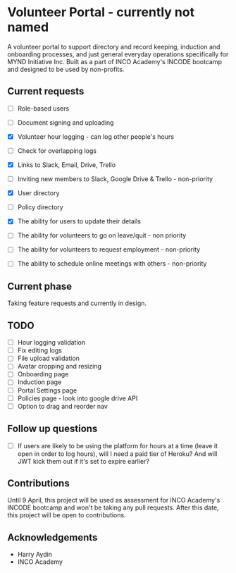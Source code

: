 # Volunteer Portal - currently not named

A volunteer portal to support directory and record keeping, induction and onboarding processes, and just general everyday operations specifically for MYND Initiative Inc. Built as a part of INCO Academy's INCODE bootcamp and designed to be used by non-profits.


## Current requests

* [ ] Role-based users
* [ ] Document signing and uploading
* [X] Volunteer hour logging - can log other people's hours
* [ ] Check for overlapping logs
* [X] Links to Slack, Email, Drive, Trello
* [ ] Inviting new members to Slack, Google Drive & Trello - non-priority
* [X] User directory
* [ ] Policy directory
* [X] The ability for users to update their details
* [ ] The ability for volunteers to go on leave/quit - non priority
* [ ] The ability for volunteers to request employment - non-priority
* [ ] The ability to schedule online meetings with others - non-priority


## Current phase

Taking feature requests and currently in design.

## TODO

* [ ] Hour logging validation
* [ ] Fix editing logs
* [ ] File upload validation
* [ ] Avatar cropping and resizing
* [ ] Onboarding page
* [ ] Induction page
* [ ] Portal Settings page
* [ ] Policies page - look into google drive API
* [ ] Option to drag and reorder nav

## Follow up questions

* [ ] If users are likely to be using the platform for hours at a time (leave it open in order to log hours), will I need a paid tier of Heroku? And will JWT kick them out if it's set to expire earlier?


## Contributions

Until 9 April, this project will be used as assessment for INCO Academy's INCODE bootcamp and won't be taking any pull requests. After this date, this project will be open to contributions.


## Acknowledgements

- Harry Aydin
- INCO Academy
